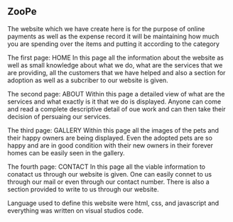 ## ZooPe

The website which we have create here is for the purpose of online payments as well as the expense record it will be maintaining how much you are spending over the items and putting it according to the category 

The first page: HOME
In this page all the information about the website as well as small knowledge about what we do, what are the services that we are providing, all the customers that we have helped and also a section for adoption as well as a subcriber to our website is given.



The second page: ABOUT
Within this page a detailed view of what are the services and what exactly is it that we do is displayed. Anyone can come and read a complete descriptive detail of oue work and can then take their decision of persuaing our services.


The third page: GALLERY
Within this page all the images of the pets and their happy owners are being displayed. Even the adopted pets are so happy and are in good condition with their new owners in their forever homes can be easily seen in the gallery.

The fourth page: CONTACT
In this page all the viable information to conatact us through our website is given. One can easily connet to us through our mail or even through our contact number. There is also a section provided to write to us through our website.


Language used to define this website were html, css, and javascript and everything was written on visual studios code.
